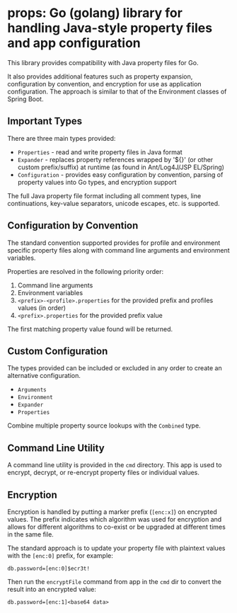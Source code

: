 # props: Go (golang) library for handling Java-style property files and app configuration

This library provides compatibility with Java property files for Go.

It also provides additional features such as property expansion, configuration 
by convention, and encryption for use as application configuration. The approach
is similar to that of the Environment classes of Spring Boot.

## Important Types
There are three main types provided:
* `Properties` - read and write property files in Java format
* `Expander` - replaces property references wrapped by '${}' 
(or other custom prefix/suffix) at runtime (as found in Ant/Log4J/JSP EL/Spring)
* `Configuration` - provides easy configuration by convention, parsing of
property values into Go types, and encryption support

The full Java property file format including all comment types, line 
continuations, key-value separators, unicode escapes, etc. is supported.

## Configuration by Convention
The standard convention supported provides for profile and environment specific
property files along with command line arguments and environment variables.

Properties are resolved in the following priority order:
1. Command line arguments
1. Environment variables
1. `<prefix>-<profile>.properties` for the provided prefix and profiles values 
(in order)
1. `<prefix>.properties` for the provided prefix value

The first matching property value found will be returned.

## Custom Configuration
The types provided can be included or excluded in any order to create an 
alternative configuration.
* `Arguments`
* `Environment`
* `Expander`
* `Properties`

Combine multiple property source lookups with the `Combined` type.

## Command Line Utility
A command line utility is provided in the `cmd` directory. This app is used to
encrypt, decrypt, or re-encrypt property files or individual values.

## Encryption
Encryption is handled by putting a marker prefix (`[enc:x]`) on encrypted 
values. The prefix indicates which algorithm was used for encryption and allows 
for different algorithms to co-exist or be upgraded at different times in the 
same file.

The standard approach is to update your property file with plaintext values
with the `[enc:0]` prefix, for example:

`db.password=[enc:0]$ecr3t!`

Then run the `encryptFile` command from app in the `cmd` dir to convert the
result into an encrypted value:

`db.password=[enc:1]<base64 data>`

